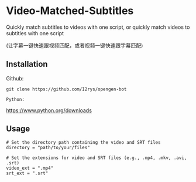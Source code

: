 # Video-Matched-Subtitles
Quickly match subtitles to videos with one script, or quickly match videos to subtitles with one script

(让字幕一键快速跟视频匹配，或者视频一键快速跟字幕匹配)

## Installation
Github:
```
git clone https://github.com/I2rys/opengen-bot

Python:
```
https://www.python.org/downloads

## Usage

    # Set the directory path containing the video and SRT files
    directory = "path/to/your/files"
    
    # Set the extensions for video and SRT files (e.g., .mp4, .mkv, .avi, .srt)
    video_ext = ".mp4"
    srt_ext = ".srt"
